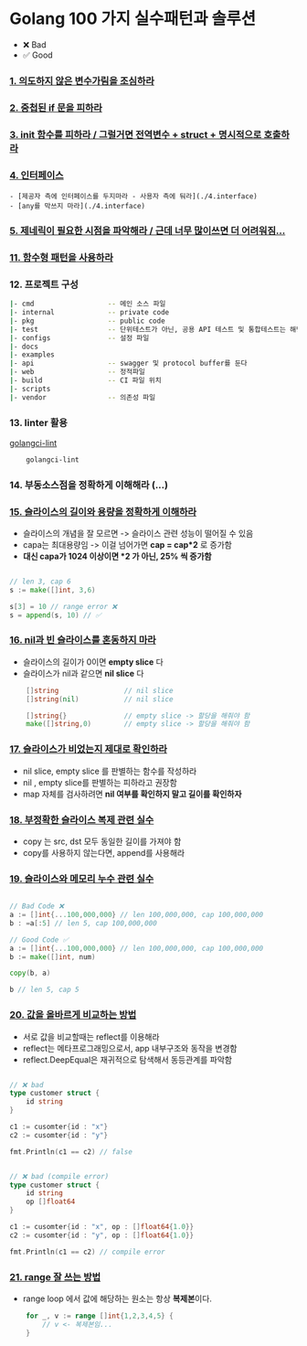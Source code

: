 # Golang 100 가지 실수패턴과 솔루션

- ❌ Bad
- ✅ Good

### [1. 의도하지 않은 변수가림을 조심하라](./1.go)
### [2. 중첩된 if 문을 피하라](./2.go)
### [3. init 함수를 피하라 / 그럴거면 전역변수 + struct + 명시적으로 호출하라](./3.go)
### [4. 인터페이스]()
    - [제공자 측에 인터페이스를 두지마라 - 사용자 측에 둬라](./4.interface)
    - [any를 막쓰지 마라](./4.interface)
### [5. 제네릭이 필요한 시점을 파악해라 / 근데 너무 많이쓰면 더 어려워짐...](./5.go)
### [11. 함수형 패턴을 사용하라](./11.함수현_패턴/)
### 12. 프로젝트 구성

```sh
|- cmd                  -- 메인 소스 파일
|- internal             -- private code
|- pkg                  -- public code
|- test                 -- 단위테스트가 아닌, 공용 API 테스트 및 통합테스트는 해당 폴더에 위치
|- configs              -- 설정 파일
|- docs
|- examples
|- api                  -- swagger 및 protocol buffer를 둔다
|- web                  -- 정적파일
|- build                -- CI 파일 위치
|- scripts
|- vendor               -- 의존성 파일
```
### 13. linter 활용

<a href="https://golangci-lint.run/welcome/install/#local-installation"> golangci-lint </a>

```sh
    golangci-lint
```

### 14. 부동소스점을 정확하게 이해해라 (...)

### [15. 슬라이스의 길이와 용량을 정확하게 이해하라](./15.go)

- 슬라이스의 개념을 잘 모르면 -> 슬라이스 관련 성능이 떨어질 수 있음
- capa는 최대용량임 -> 이걸 넘어가면 <b>cap = cap*2</b> 로 증가함
- <b>대신 capa가 1024 이상이면 *2 가 아닌, 25% 씩 증가함</b>

```go

// len 3, cap 6
s := make([]int, 3,6)

s[3] = 10 // range error ❌
s = append(s, 10) // ✅

```

### [16. nil과 빈 슬라이스를 혼동하지 마라](./16.go)

- 슬라이스의 길이가 0이면 <b>empty slice</b> 다
- 슬라이스가 nil과 같으면 <b>nil slice</b> 다

```go
    []string                // nil slice
    []string(nil)           // nil slice

    []string{}              // empty slice -> 할당을 해줘야 함
    make([]string,0)        // empty slice -> 할당을 해줘야 함
```

### [17. 슬라이스가 비었는지 제대로 확인하라](./17.go)

- nil slice, empty slice 를 판별하는 함수를 작성하라
- nil , empty slice를 판별하는 피하라고 권장함
- map 자체를 검사하려면 <b>nil 여부를 확인하지 말고 길이를 확인하자</b>

### [18. 부정확한 슬라이스 복제 관련 실수](./18.go)

- copy 는 src, dst 모두 동일한 길이를 가져야 함
- copy를 사용하지 않는다면, append를 사용해라

### [19. 슬라이스와 메모리 누수 관련 실수](./19.go)

```go

// Bad Code ❌
a := []int{...100,000,000} // len 100,000,000, cap 100,000,000
b : =a[:5] // len 5, cap 100,000,000

// Good Code ✅
a := []int{...100,000,000} // len 100,000,000, cap 100,000,000
b := make([]int, num)

copy(b, a)

b // len 5, cap 5

```

### [20. 값을 올바르게 비교하는 방법](./20.go)

- 서로 값을 비교할때는 reflect를 이용해라
- reflect는 메타프로그래밍으로서, app 내부구조와 동작을 변경함
- reflect.DeepEqual은 재귀적으로 탐색해서 동등관계를 파악함

```go

// ❌ bad
type customer struct {
    id string
}

c1 := cusomter{id : "x"}
c2 := cusomter{id : "y"}

fmt.Println(c1 == c2) // false

```

```go

// ❌ bad (compile error)
type customer struct {
    id string
    op []float64
}

c1 := cusomter{id : "x", op : []float64{1.0}}
c2 := cusomter{id : "y", op : []float64{1.0}}

fmt.Println(c1 == c2) // compile error

```

### [21. range 잘 쓰는 방법](./21.go)

- range loop 에서 값에 해당하는 원소는 항상 <b>복제본</b>이다.

```go
    for _, v := range []int{1,2,3,4,5} {
        // v <- 복제본임...
    }
```
